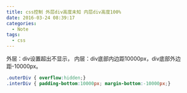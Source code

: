 ```yaml
---
title: css控制 外层div高度未知 内层div高度100%
date: 2016-03-24 08:39:17
categories:
  - Note
tags:
  - css
---
```


外层：div设置超出不显示，
内层：div底部内边距10000px，div底部外边距-10000px。

``` css
.outerDiv { overflow:hidden;}
.interDiv { padding-bottom:10000px; margin-bottom:-10000px;}
```